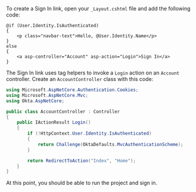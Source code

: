 To create a Sign In link, open your `_Layout.cshtml` file and add the following code:

```cshtml
@if (User.Identity.IsAuthenticated)
{
    <p class="navbar-text">Hello, @User.Identity.Name</p>
}
else
{
    <a asp-controller="Account" asp-action="Login">Sign In</a>
}
```

The Sign In link uses tag helpers to invoke a `Login` action on an `Account` controller. Create an `AccountController` class with this code:

```csharp
using Microsoft.AspNetCore.Authentication.Cookies;
using Microsoft.AspNetCore.Mvc;
using Okta.AspNetCore;

public class AccountController : Controller
{
    public IActionResult Login()
    {
        if (!HttpContext.User.Identity.IsAuthenticated)
        {
            return Challenge(OktaDefaults.MvcAuthenticationScheme);
        }

        return RedirectToAction("Index", "Home");
    }
}
```

At this point, you should be able to run the project and sign in.
